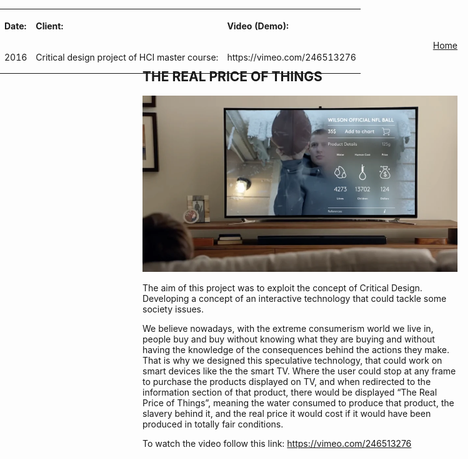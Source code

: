 <p align="right">
    <a href="https://gobrac.github.io/Portfolio/">Home </a> 
</p>

## THE REAL PRICE OF THINGS
<img src="https://github.com/gobrac/Portfolio/blob/master/images/price.webp?raw=true"/>

The aim of this project was to exploit the concept of Critical Design. Developing a concept of an interactive technology that could tackle some society issues.

We believe nowadays, with the extreme consumerism world we live in, people buy and buy without knowing what they are buying and without having the knowledge of the consequences behind the actions they make. That is why we designed this speculative technology, that could work on smart devices like the the smart TV. Where the user could stop at any frame to purchase the products displayed on TV, and when redirected to the information section of that product, there would be displayed “The Real Price of Things”, meaning the water consumed to produce that product, the slavery behind it, and the real price it would cost if it would have been produced in totally fair conditions.

To watch the video follow this link: https://vimeo.com/246513276
  
  <table style="position: absolute; top: 0; bottom: 0; left: 0; right: 0;">
  <tr>
    <th><p align="left">Date:       </p></th>
    <th><p align="left">Client:      </p> </th>
    <th><p align="left">Video (Demo):      </p> </th>
      <tr>
    <td><p align="right"> 2016              </p></td>
    <td><p align="right"> Critical design project of HCI master course:       </p></td>
    <td><p align="right"> https://vimeo.com/246513276             </p></td>
  </tr>
  </tr>
</table>

